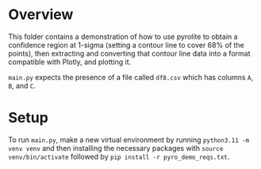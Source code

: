 # Overview

This folder contains a demonstration of how to use pyrolite to obtain a confidence region at 1-sigma (setting a contour line to cover 68% of the points), then extracting and converting that contour line data into a format compatible with Plotly, and plotting it.

`main.py` expects the presence of a file called `df8.csv` which has columns `A`, `B`, and `C`.

# Setup

To run `main.py`, make a new virtual environment by running `python3.11 -m venv venv` and then installing the necessary packages with `source venv/bin/activate` followed by `pip install -r pyro_demo_reqs.txt`.
